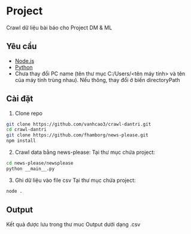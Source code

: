 # Project
Crawl dữ liệu bài báo cho Project DM & ML

## Yêu cầu
- [Node.js](https://nodejs.org/)
- [Python](https://www.python.org/)
- Chưa thay đổi PC name (tên thư mục C:/Users/<tên máy tính> và tên của máy tính trùng nhau). Nếu thông, thay đổi ở biến directoryPath

## Cài đặt

1. Clone repo
```sh
git clone https://github.com/vanhcao3/crawl-dantri.git
cd crawl-dantri
git clone https://github.com/fhamborg/news-please.git
npm install
```
2. Crawl data bằng news-please:
   Tại thư mục chứa project:
```sh
cd news-please/newsplease
python __main__.py
```
3. Ghi dữ liệu vào file csv
   Tại thư mục chứa project:
```sh
node .
```
## Output
Kết quả được lưu trong thư muc Output dưới dạng .csv
